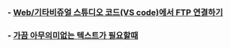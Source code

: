 ### - [Web/기타비쥬얼 스튜디오 코드(VS code)에서 FTP 연결하기](https://eunyoe.tistory.com/70)
### - [가끔 아무의미없는 텍스트가 필요할때](https://bskyvision.com/entry/vscode-%EB%B9%84%EC%A3%BC%EC%96%BC-%EC%8A%A4%ED%8A%9C%EB%94%94%EC%98%A4-%EC%BD%94%EB%93%9C%EC%97%90%EC%84%9C-Lorem-ipsum-%EC%82%AC%EC%9A%A9%ED%95%98%EB%A0%A4%EB%A9%B4)

